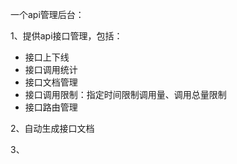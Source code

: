 一个api管理后台：

1、提供api接口管理，包括：
- 接口上下线
- 接口调用统计
- 接口文档管理
- 接口调用限制：指定时间限制调用量、调用总量限制
- 接口路由管理

2、自动生成接口文档

3、